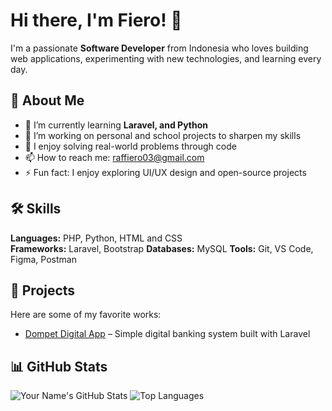 # Hi there, I'm Fiero! 👋  

I'm a passionate **Software Developer** from Indonesia who loves building web applications, experimenting with new technologies, and learning every day.

## 🧠 About Me
- 🌱 I’m currently learning **Laravel, and Python**
- 💼 I’m working on personal and school projects to sharpen my skills
- 🧩 I enjoy solving real-world problems through code
- 📫 How to reach me: raffiero03@gmail.com
- ⚡ Fun fact: I enjoy exploring UI/UX design and open-source projects

## 🛠️ Skills
**Languages:** PHP, Python, HTML and CSS  
**Frameworks:** Laravel, Bootstrap
**Databases:** MySQL 
**Tools:** Git, VS Code, Figma, Postman  

## 🚀 Projects
Here are some of my favorite works:
- [Dompet Digital App](https://github.com/SoftwareTheCore/DompetDigital) – Simple digital banking system built with Laravel   

## 📊 GitHub Stats
![Your Name's GitHub Stats](https://github-readme-stats.vercel.app/api?username=yourusername&show_icons=true&theme=tokyonight)
![Top Languages](https://github-readme-stats.vercel.app/api/top-langs/?username=yourusername&layout=compact&theme=tokyonight)

